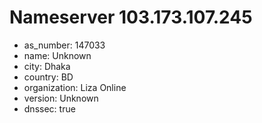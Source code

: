 # Nameserver 103.173.107.245

* as_number: 147033
* name: Unknown
* city: Dhaka
* country: BD
* organization: Liza Online
* version: Unknown
* dnssec: true
